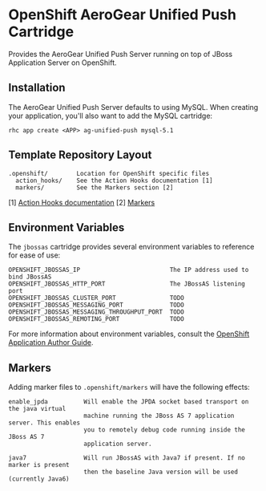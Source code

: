# OpenShift AeroGear Unified Push Cartridge

Provides the AeroGear Unified Push Server running on top of JBoss Application Server on OpenShift.

## Installation
The AeroGear Unified Push Server defaults to using MySQL. When creating your application, you'll also want to add the MySQL cartridge:

```
rhc app create <APP> ag-unified-push mysql-5.1
```

## Template Repository Layout

    .openshift/        Location for OpenShift specific files
      action_hooks/    See the Action Hooks documentation [1]
      markers/         See the Markers section [2]

\[1\] [Action Hooks documentation](https://github.com/openshift/origin-server/blob/master/node/README.writing_applications.md#action-hooks)
\[2\] [Markers](#markers)


## Environment Variables

The `jbossas` cartridge provides several environment variables to reference for ease
of use:

    OPENSHIFT_JBOSSAS_IP                         The IP address used to bind JBossAS
    OPENSHIFT_JBOSSAS_HTTP_PORT                  The JBossAS listening port
    OPENSHIFT_JBOSSAS_CLUSTER_PORT               TODO
    OPENSHIFT_JBOSSAS_MESSAGING_PORT             TODO
    OPENSHIFT_JBOSSAS_MESSAGING_THROUGHPUT_PORT  TODO
    OPENSHIFT_JBOSSAS_REMOTING_PORT              TODO

For more information about environment variables, consult the
[OpenShift Application Author Guide](https://github.com/openshift/origin-server/blob/master/node/README.writing_applications.md).

## Markers

Adding marker files to `.openshift/markers` will have the following effects:

    enable_jpda          Will enable the JPDA socket based transport on the java virtual
                         machine running the JBoss AS 7 application server. This enables
                         you to remotely debug code running inside the JBoss AS 7
                         application server.

    java7                Will run JBossAS with Java7 if present. If no marker is present
                         then the baseline Java version will be used (currently Java6)
